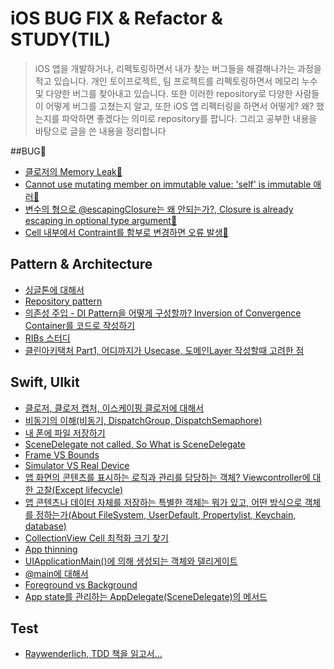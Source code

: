 # iOS BUG FIX & Refactor & STUDY(TIL)

> iOS 앱을 개발하거나, 리펙토링하면서 내가 찾는 버그들을 해결해나가는 과정을 적고 있습니다. 개인 토이프로젝트, 팀 프로젝트를 리펙토링하면서 메모리 누수 및 다양한 버그를 찾아내고 있습니다. 또한 이러한 repository로 다양한 사람들이 어떻게 버그를 고쳤는지 알고, 또한 iOS 앱 리펙터링을 하면서 어떻게? 왜? 했는지를 파악하면 좋겠다는 의미로 repository를 팝니다.
> 그리고 공부한 내용을 바탕으로 글을 쓴 내용을 정리합니다

##BUG🐛
- [클로저의 Memory Leak🚨](https://guttural-tumble-39b.notion.site/Memory-Leak-7546ddb167b541d7b5c02d97f6cdec64)
- [Cannot use mutating member on immutable value: 'self' is immutable 애러🚨](https://guttural-tumble-39b.notion.site/Cannot-use-mutating-member-on-immutable-value-self-is-immutable-6f9ed1a7705746818c4a8c43bd1d9a85)
- [변수의 형으로 @escapingClosure는 왜 안되는가?, Closure is already escaping in optional type argument🚨](https://guttural-tumble-39b.notion.site/Closure-is-already-escaping-in-optional-type-argument-6ad748c18b1047769171af8fb451372e)
- [Cell 내부에서 Contraint를 함부로 변경하면 오류 발생🚨](https://guttural-tumble-39b.notion.site/Cell-Constraint-279b1e4c163946b5849fee2665fe5fef)


## Pattern & Architecture
- [싱글톤에 대해서](https://github.com/pastapeter/Studying_iOS/tree/master/%EB%AC%B8%EB%B2%95/singleton)
- [Repository pattern](https://github.com/Moms-Touch/MVVM_STUDY/blob/main/Document/Repository%20Pattern.md)
- [의존성 주입 - DI Pattern을 어떻게 구성할까? Inversion of Convergence Container를 코드로 작성하기](https://github.com/pastapeter/iOS-BUG-FIX-STUDY/blob/master/%EC%9D%98%EC%A1%B4%EC%84%B1%20%EC%A3%BC%EC%9E%85/Objects%20%26%20Their%20Dependencies.md)
- [RIBs 스터디](https://github.com/pastapeter/RIBsTutorial)
- [클린아키택처 Part1, 어디까지가 Usecase, 도메인Layer 작성할때 고려한 점](https://github.com/pastapeter/iOS-BUG-FIX-STUDY-TIL-/blob/master/CleanArchitecture/CleanArchitecture_part1.md)



## Swift, UIkit
- [클로저, 클로저 캡처, 이스케이핑 클로저에 대해서](https://github.com/pastapeter/Studying_iOS/tree/master/%EB%AC%B8%EB%B2%95/closure)
- [비동기의 이해(비동기, DispatchGroup, DispatchSemaphore)](https://github.com/pastapeter/Studying_iOS/tree/master/BankManager_concurrency) 
- [내 폰에 파일 저장하기](https://guttural-tumble-39b.notion.site/ac11a000551d45ec97acd9a4ecea970d)
- [SceneDelegate not called, So What is SceneDelegate](https://github.com/pastapeter/iOS-BUG-FIX-STUDY-TIL-/blob/master/SceneDelegate%20not%20called.md)
- [Frame VS Bounds](https://guttural-tumble-39b.notion.site/Bounds-Frame-b242b5848c48499db9d8c5521db9fd4b)
- [Simulator VS Real Device](https://guttural-tumble-39b.notion.site/29d7405c75cb4d3d9f9b7f3e944a965b)
- [앱 화면의 콘텐츠를 표시하는 로직과 관리를 담당하는 객체? Viewcontroller에 대한 고찰(Except lifecycle)](https://guttural-tumble-39b.notion.site/ViewController-87943b7be2eb41aabc7d92b0a5c0955e)
- [앱 콘텐츠나 데이터 자체를 저장하는 특별한 객체는 뭐가 있고, 어떤 방식으로 객체를 정하는가(About FileSystem, UserDefault, Propertylist, Keychain, database)](https://guttural-tumble-39b.notion.site/00b77732c86447a4a9c8435d9375e868)
- [CollectionView Cell 최적화 크기 찾기](https://github.com/Moms-Touch/MOMO/wiki/collectionView-cell%EC%9D%98-%EC%B5%9C%EC%A0%81%ED%99%94-%ED%81%AC%EA%B8%B0-%EC%B0%BE%EA%B8%B0)
- [App thinning](https://guttural-tumble-39b.notion.site/App-thinning-cc2b9444268e40a29a6b145736854036)
- [UIApplicationMain()에 의해 생성되는 객체와 델리게이트](https://guttural-tumble-39b.notion.site/main-c-UIApplicationMain-b484fd5b7a214ec9ade185591a3d136c)
- [@main에 대해서](https://guttural-tumble-39b.notion.site/main-006e2bb0849f488eb209f9fb1207c99d)
- [Foreground vs Background](https://guttural-tumble-39b.notion.site/foreground-background-1988f2dca5534e5e898f2cd7a747fa30)
- [App state를 관리하는 AppDelegate(SceneDelegate)의 메서드](https://guttural-tumble-39b.notion.site/77b8729197a94496a35f52760c210485)


## Test
- [Raywenderlich, TDD 책을 읽고서...](https://github.com/pastapeter/TDD_UnitTest_Study)
